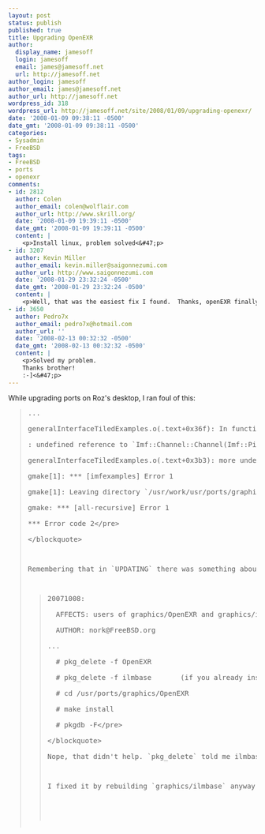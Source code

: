 ```yaml
---
layout: post
status: publish
published: true
title: Upgrading OpenEXR
author:
  display_name: jamesoff
  login: jamesoff
  email: james@jamesoff.net
  url: http://jamesoff.net
author_login: jamesoff
author_email: james@jamesoff.net
author_url: http://jamesoff.net
wordpress_id: 318
wordpress_url: http://jamesoff.net/site/2008/01/09/upgrading-openexr/
date: '2008-01-09 09:38:11 -0500'
date_gmt: '2008-01-09 09:38:11 -0500'
categories:
- Sysadmin
- FreeBSD
tags:
- FreeBSD
- ports
- openexr
comments:
- id: 2812
  author: Colen
  author_email: colen@wolflair.com
  author_url: http://www.skrill.org/
  date: '2008-01-09 19:39:11 -0500'
  date_gmt: '2008-01-09 19:39:11 -0500'
  content: |
    <p>Install linux, problem solved<&#47;p>
- id: 3207
  author: Kevin Miller
  author_email: kevin.miller@saigonnezumi.com
  author_url: http://www.saigonnezumi.com
  date: '2008-01-29 23:32:24 -0500'
  date_gmt: '2008-01-29 23:32:24 -0500'
  content: |
    <p>Well, that was the easiest fix I found.  Thanks, openEXR finally compiled :-)<&#47;p>
- id: 3650
  author: Pedro7x
  author_email: pedro7x@hotmail.com
  author_url: ''
  date: '2008-02-13 00:32:32 -0500'
  date_gmt: '2008-02-13 00:32:32 -0500'
  content: |
    <p>Solved my problem.
    Thanks brother!
    :-]<&#47;p>
---
```

<p>While upgrading ports on Roz's desktop, I ran foul of this:</p>
<blockquote><pre>...<br />
generalInterfaceTiledExamples.o(.text+0x36f): In function `writeTiled1(char const*, Imf::Array2D<GZ>&, int, int, int, int)':<br />
: undefined reference to `Imf::Channel::Channel(Imf::PixelType, int, int, bool)'<br />
generalInterfaceTiledExamples.o(.text+0x3b3): more undefined references to `Imf::Channel::Channel(Imf::PixelType, int, int, bool)' follow<br />
gmake[1]: *** [imfexamples] Error 1<br />
gmake[1]: Leaving directory `&#47;usr&#47;work&#47;usr&#47;ports&#47;graphics&#47;OpenEXR&#47;work&#47;openexr-1.6.0&#47;IlmImfExamples'<br />
gmake: *** [all-recursive] Error 1<br />
*** Error code 2<&#47;pre><br />
<&#47;blockquote></p>
<p>Remembering that in `UPDATING` there was something about this, I had another look:</p>
<blockquote><pre>20071008:<br />
  AFFECTS: users of graphics&#47;OpenEXR and graphics&#47;ilmbase<br />
  AUTHOR: nork@FreeBSD.org<br />
...<br />
  # pkg_delete -f OpenEXR<br />
  # pkg_delete -f ilmbase       (if you already installed before CONFLICT)<br />
  # cd &#47;usr&#47;ports&#47;graphics&#47;OpenEXR<br />
  # make install<br />
  # pkgdb -F<&#47;pre><br />
<&#47;blockquote><br />
Nope, that didn't help. `pkg_delete` told me ilmbase wasn't installed. A quick Google turned up a [PR](http:&#47;&#47;www.freebsd.org&#47;cgi&#47;query-pr.cgi?pr=117071) about this, but it was closed with "look at UPDATING." so that didn't help any more.</p>
<p>I fixed it by rebuilding `graphics&#47;ilmbase` anyway. Once that was rebuild and reinstalled, OpenEXR built fine. No idea why `pkg_delete` didn't think it was installed.</p>

